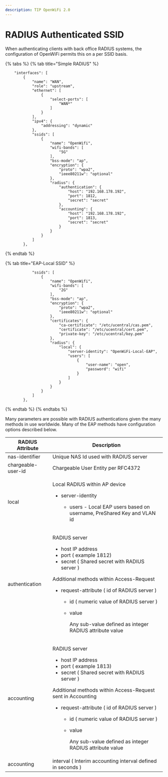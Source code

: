 ```yaml
---
description: TIP OpenWiFi 2.0
---
```


# RADIUS Authenticated SSID

When authenticating clients with back office RADIUS systems, the configuration of OpenWiFi permits this on a per SSID basis.

{% tabs %}
{% tab title="Simple RADIUS" %}
```
    "interfaces": [
        {
            "name": "WAN",
            "role": "upstream",
            "ethernet": [
                {
                    "select-ports": [
                        "WAN*"
                    ]
                }
            ],
            "ipv4": {
                "addressing": "dynamic"
            },
            "ssids": [
                {
                    "name": "OpenWifi",
                    "wifi-bands": [
                        "5G"
                    ],
                    "bss-mode": "ap",
                    "encryption": {
                        "proto": "wpa2",
                        "ieee80211w": "optional"
                    },
                    "radius": {
                        "authentication": {
                            "host": "192.168.178.192",
                            "port": 1812,
                            "secret": "secret"
                        },
                        "accounting": {
                            "host": "192.168.178.192",
                            "port": 1813,
                            "secret": "secret"
                        }
                    }
                }
            ]
        },
```
{% endtab %}

{% tab title="EAP-Local SSID" %}
```
            "ssids": [
                {
                    "name": "OpenWifi",
                    "wifi-bands": [
                        "2G"
                    ],
                    "bss-mode": "ap",
                    "encryption": {
                        "proto": "wpa2",
                        "ieee80211w": "optional"
                    },
                    "certificates": {
                        "ca-certificate": "/etc/ucentral/cas.pem",
                        "certificate": "/etc/ucentral/cert.pem",
                        "private-key": "/etc/ucentral/key.pem"
                    },
                    "radius": {
                        "local": {
                            "server-identity": "OpenWiFi-Local-EAP",
                            "users": [
                                {
                                    "user-name": "open",
                                    "password": "wifi"
                                }
                            ]
                        }
                    }
                }
            ]
        },
```
{% endtab %}
{% endtabs %}

Many parameters are possible with RADIUS authentications given the many methods in use worldwide. Many of the EAP methods have configuration options described below.

| RADIUS Attribute   | Description                                                                                                                                                                                                                                                                                                                                                                                                          |
| ------------------ | -------------------------------------------------------------------------------------------------------------------------------------------------------------------------------------------------------------------------------------------------------------------------------------------------------------------------------------------------------------------------------------------------------------------- |
| nas-identifier     | Unique NAS Id used with RADIUS server                                                                                                                                                                                                                                                                                                                                                                                |
| chargeable-user-id | Chargeable User Entity per RFC4372                                                                                                                                                                                                                                                                                                                                                                                   |
| local              | <p>Local RADIUS within AP device</p><ul><li><p>server-identity</p><ul><li>users - Local EAP users based on username, PreShared Key and VLAN id</li></ul></li></ul>                                                                                                                                                                                                                                                   |
| authentication     | <p>RADIUS server</p><ul><li>host IP address</li><li>port ( example 1812)</li><li>secret ( Shared secret with RADIUS server )</li></ul><p>Additional methods within Access-Request</p><ul><li><p>request-attribute ( id of RADIUS server )</p><ul><li>id ( numeric value of RADIUS server )</li><li><p>value</p><p>Any sub-value defined as integer RADIUS attribute value</p></li></ul></li></ul>                    |
| accounting         | <p>RADIUS server</p><ul><li>host IP address</li><li>port ( example 1813)</li><li>secret ( Shared secret with RADIUS server )</li></ul><p>Additional methods within Access-Request sent in Accounting</p><ul><li><p>request-attribute ( id of RADIUS server )</p><ul><li>id ( numeric value of RADIUS server )</li><li><p>value</p><p>Any sub-value defined as integer RADIUS attribute value</p></li></ul></li></ul> |
| accounting         | interval ( Interim accounting interval defined in seconds )                                                                                                                                                                                                                                                                                                                                                          |
